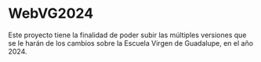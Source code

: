# WebVG2024
Este proyecto tiene la finalidad de poder subir las múltiples versiones que se le harán de los cambios sobre la Escuela Virgen de Guadalupe, en el año 2024.
